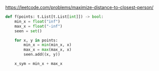 https://leetcode.com/problems/maximize-distance-to-closest-person/

```python
def f(points: t.List[t.List[int]]) -> bool:
    min_x = float("inf")
    max_x = float("-inf")
    seen = set()

    for x, y in points:
        min_x = min(min_x, x)
        max_x = max(max_x, x)
        seen.add((x, y))

    x_sym = min_x + max_x
```